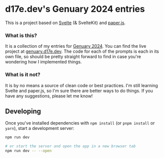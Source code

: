# d17e.dev's Genuary 2024 entries

This is a project based on [Svelte](https://svelte.dev/) (& SvelteKit) and [paper.js](http://paperjs.org/).

### What is this?

It is a collection of my entries for [Genuary 2024](https://genuary.art/prompts). You can find the live project at [genuary.d17e.dev](https://genuary.d17e.dev). The code for each of the prompts is each in its own file, so should be pretty straight forward to find in case you're wondering how I implemented things.

### What is it not?

It is by no means a source of clean code or best practices. I'm still learning Svelte and paper.js, so I'm sure there are better ways to do things. If you have any suggestions, please let me know!

## Developing

Once you've installed dependencies with `npm install` (or `pnpm install` or `yarn`), start a development server:

```bash
npm run dev

# or start the server and open the app in a new browser tab
npm run dev -- --open
```
